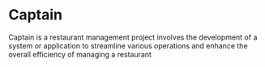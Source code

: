# Captain
Captain is a restaurant management project involves the development of a system or application to streamline various operations and enhance the overall efficiency of managing a restaurant
